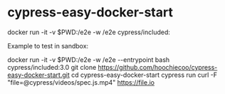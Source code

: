# cypress-easy-docker-start

docker run -it -v $PWD:/e2e -w /e2e cypress/included:<tag>



Example to test in sandbox:

docker run -it -v $PWD:/e2e -w /e2e --entrypoint bash cypress/included:3.0
git clone https://github.com/hoochiecoo/cypress-easy-docker-start.git 
cd cypress-easy-docker-start
cypress run
curl -F "file=@cypress/videos/spec.js.mp4" https://file.io
